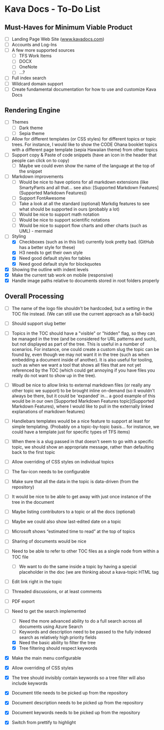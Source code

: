 # Kava Docs - To-Do List

## Must-Haves for Minimum Viable Product

* [ ] Landing Page Web Site (www.kavadocs.com) 
* [ ] Accounts and Log-Ins
* [ ] A few more supported sources
    * [ ] TFS Work Items
    * [ ] DOCX
    * [ ] OneNote
    * [ ] ...?
* [ ] Full index search
* [ ] Wildcard domain support
* [ ] Create fundamental documentation for how to use and customize Kava Docs

## Rendering Engine

* [ ] Themes
    * [ ] Dark theme
    * [ ] Sepia theme
* [ ] Allow for different templates (or CSS styles) for different topics or topic trees. For instance, I would like to show the CODE Ohana booklet topics with a different page template (sepia Hawaiian theme) from other topics
* [ ] Support copy & Paste of code snippets (have an icon in the header that people can click on to copy)
    * [ ] Maybe we could even show the name of the language at the top of the snippet
* [ ] Markdown improvements
    * [ ] Would be nice to have options for all markdown extensions (like SmartyPants and all that... see also: [Supported Markdown Features](Supported Markdown Features))
    * [ ] Support FontAwesome
    * [ ] Take a look at all the standard (optional) Markdig features to see what should be supported in ours (probably a lot)
    * [ ] Would be nice to support math notation
    * [ ] Would be nice to support scientific notations
    * [ ] Would be nice to support flow charts and other charts (such as UML) - mermaid
* [ ] Styling
    * [x] Checkboxes (such as in this list) currently look pretty bad. (GitHub has a better style for these)
    * [x] H3 needs to get their own style
    * [x] Need good default styles for tables
    * [x] Need good default style for blockquotes
* [x] Showing the outline with indent levels
* [X] Make the current tab work on mobile (responsive)
* [x] Handle image paths relative to documents stored in root folders properly

## Overall Processing

* [ ] The name of the logo file shouldn't be hardcoded, but a setting in the TOC file instead. (We can still use the current approach as a fall-back)
* [ ] Should support slug better
* [ ] Topics in the TOC should have a "visible" or "hidden" flag, so they can be managed in the tree (and be considered for URL patterns and such), but not displayed as part of the tree. This is useful in a number of scenarios. For instance, one could create a custom slug the topic can be found by, even though we may not want it in the tree (such as when embedding a document inside of another). It is also useful for tooling, such as when we want a tool that shows all files that are not yet referenced by the TOC (which could get annoying if you have files you really do not want to show up in the tree).
* [ ] Woudl be nice to allow links to external markdown files (or really any other topic we support) to be brought inline on-demand (so it wouldn't always be there, but it could be 'expanded' in... a good example of this would be in our own [Supported Markdown Features topic](Supported Markdown Features), where I would like to pull in the externally linked explanations of markdown features)
* [ ] Handlebars templates would be a nice feature to support at least for simple templating. (Probably on a topic-by-topic basis... for instance, we could have a template just for specific types of TFS items)
* [ ] When there is a slug passed in that doesn't seem to go with a specific topic, we should show an appropriate message, rather than defaulting back to the first topic
* [ ] Allow overriding of CSS styles on individual topics
* [ ] The fav-icon needs to be configurable
* [ ] Make sure that all the data in the topic is data-driven (from the repository)
* [ ] It would be nice to be able to get away with just once instance of the tree in the document
* [ ] Maybe listing contributors to a topic or all the docs (optional)
* [ ] Maybe we could also show last-edited date on a topic
* [ ] Microsoft shows “estimated time to read” at the top of topics
* [ ] Sharing of documents would be nice
* [ ] Need to be able to refer to other TOC files as a single node from within a TOC file
    * [ ] We want to do the same inside a topic by having a special placeholder in the doc (we are thinking about a kava-topic HTML tag
* [ ] Edit link right in the topic
* [ ] Threaded discussions, or at least comments
* [ ] PDF export
* [ ] Need to get the search implemented
   * [ ] Need the more advanced ability to do a full search across all documents using Azure Search
   * [ ] Keywords and description need to be passed to the fully indexed search as relatively high priority fields
   * [x] Need the basic ability to filter the tree
   * [x] Tree filtering should respect keywords
* [x] Make the main menu configurable
* [x] Allow overriding of CSS styles
* [x] The tree should invisibly contain keywords so a tree filter will also include keywords
* [x] Document title needs to be picked up from the repository
* [x] Document description needs to be picked up from the repository
* [x] Document keywords needs to be picked up from the repository
* [x] Switch from prettify to highlight


